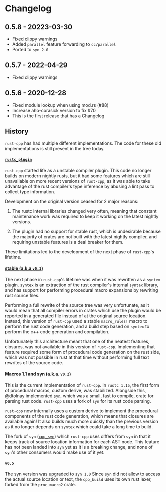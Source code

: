 # Changelog

## 0.5.8 - 20223-03-30

 - Fixed clippy warnings
 - Added `parallel` feature forwarding to `cc/parallel`
 - Ported to `syn 2.0`

## 0.5.7 - 2022-04-29

 - Fixed clippy warnings

## 0.5.6 - 2020-12-28

 - Fixed module lookup when using mod.rs (#88)
 - Increase aho-corasick version to fix #70
 - This is the first release that has a Changelog


## History

`rust-cpp` has had multiple different implementations. The code for these old
implementations is still present in the tree today.

#### [`rustc_plugin`](https://github.com/mystor/rust-cpp/tree/legacy_rustc_plugin)

`rust-cpp` started life as a unstable compiler plugin. This code no longer
builds on modern nightly rusts, but it had some features which are still
unavailable on more recent versions of `rust-cpp`, as it was able to take
advantage of the rust compiler's type inference by abusing a lint pass to
collect type information.

Development on the original version ceased for 2 major reasons:

1) The rustc internal libraries changed very often, meaning that constant
   maintenance work was required to keep it working on the latest nightly
   versions.

2) The plugin had no support for stable rust, which is undesirable because the
   majority of crates are not built with the latest nightly compiler, and
   requiring unstable features is a deal breaker for them.

These limitations led to the development of the next phase of `rust-cpp`'s
lifetime.

#### [stable (a.k.a `v0.1`)](https://github.com/mystor/rust-cpp/tree/legacy_v0.1)

The next phase in `rust-cpp`'s lifetime was when it was rewritten as a
`syntex` plugin. `syntex` is an extraction of the rust compiler's
internal `syntax` library, and has support for performing procedural macro
expansions by rewriting rust source files.

Performing a full rewrite of the source tree was very unfortunate, as it would
mean that all compiler errors in crates which use the plugin would be reported
in a generated file instead of at the original source location. Instead, this
version of `rust-cpp` used a stable `macro_rules!` macro to perform the rust
code generation, and a build step based on `syntex` to perform the c++ code
generation and compilation.

Unfortunately this architecture meant that one of the neatest features,
closures, was not available in this version of `rust-cpp`. Implementing
that feature required some form of procedural code generation on the rust
side, which was not possible in rust at that time without performing full text
rewrites of the source code.

#### Macros 1.1 and syn (a.k.a. `v0.2`)

This is the current implementation of `rust-cpp`. In `rustc 1.15`, the first
form of procedural macros, custom derive, was stabilized. Alongside this,
@dtolnay implemented [`syn`](https://github.com/dtolnay/syn), which was a small,
fast to compile, crate for parsing rust code. `rust-cpp` uses a fork of `syn`
for its rust code parsing.

`rust-cpp` now internally uses a custom derive to implement the procedural
components of the rust code generation, which means that closures are available
again! It also builds much more quickly than the previous version as it no
longer depends on `syntex` which could take a long time to build.

The fork of `syn` ([`cpp_syn`](https://github.com/mystor/cpp_syn)) which
`rust-cpp` uses differs from `syn` in that it keeps track of source location
information for each AST node. This feature has not been landed into `syn` yet
as it is a breaking change, and none of `syn`'s other consumers would make use
of it yet.

#### `v0.5`

The syn version was upgraded to `syn 1.0`
Since `syn` did not allow to access the actual source location or text, the `cpp_build`
uses its own rust lexer, forked from the `proc_macro2` crate.
